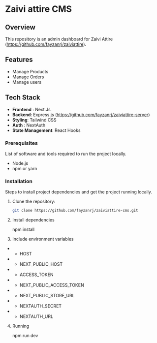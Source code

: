 # Zaivi attire CMS

## Overview

This repository is an admin dashboard for Zaivi Attire (https://github.com/fayzanrj/zaiviattire).

## Features
- Manage Products
- Manage Orders
- Manage users

## Tech Stack
- **Frontend** : Next.Js
- **Backend**: Express.js (https://github.com/fayzanrj/zaiviattire-server)
- **Styling**: Tailwind CSS
- **Auth** : NextAuth
- **State Management**: React Hooks


### Prerequisites

List of software and tools required to run the project locally.

- Node.js
- npm or yarn

### Installation

Steps to install project dependencies and get the project running locally.

1. Clone the repository:

   ```sh
   git clone https://github.com/fayzanrj/zaiviattire-cms.git

   ```

2. Install dependencies

   npm install

3. Include environment variables

- - HOST
- - NEXT_PUBLIC_HOST
- - ACCESS_TOKEN
- - NEXT_PUBLIC_ACCESS_TOKEN
- - NEXT_PUBLIC_STORE_URL
- - NEXTAUTH_SECRET
- - NEXTAUTH_URL

4. Running

   npm run dev 
